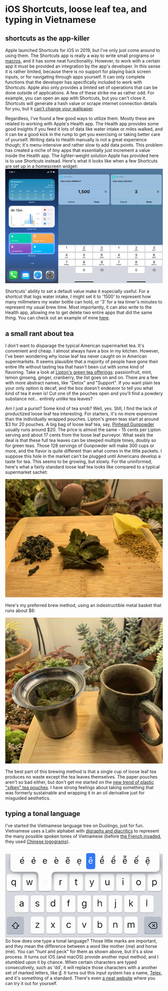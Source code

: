 # iOS Shortcuts, loose leaf tea, and typing in Vietnamese
## shortcuts as the app-killer
Apple launched Shortcuts for iOS in 2019, but I've only just come around to using them. The Shortcuts app is really a way to write small programs or [macros](https://en.wikipedia.org/wiki/Macro_%28computer_science%29), and it has some neat functionality. However, to work with a certain app it must be provided an integration by the app's developer. In this sense it is rather limited, because there is no support for playing back screen inputs, or for navigating through apps yourself. It can only complete functions that the developer has specifically included to work with Shortcuts. Apple also only provides a limited set of operations that can be done outside of applications. A few of these strike me as rather odd. For example, you can open an app with Shortcuts, but you can't close it. Shortcuts will generate a hash value or scrape internet connection details for you, but it [can't change your wallpaper](https://discussions.apple.com/thread/250657629).

Regardless, I've found a few good ways to utilize them. Mostly these are related to working with Apple's Health app. The Health app provides some good insights if you feed it lots of data like water intake or miles walked, and it can be a good kick in the rump to get you exercising or taking better care of yourself. Writing data to Health manually is not a great experience though; it's menu-intensive and rather slow to add data points. This problem has created a niche of tiny apps that essentially just increment a value inside the Health app. The lighter-weight solution Apple has provided here is to use Shortcuts instead. Here's what it looks like when a few Shortcuts are set up in a homescreen widget:
![composite image of my homescreen with four Shortcut widgets and examples of two in action](shortcuts.jpg)

Shortcuts' ability to set a default value make it especially useful. For a shortcut that logs water intake, I might set it to '1500' to represent how many millimeters my water bottle can hold, or '3' for a tea timer's minutes to represent my usual brew time. Most importantly, it can also write to the Health app, allowing me to get delete two entire apps that did the same thing. You can check out an example of mine [here](https://www.icloud.com/shortcuts/c8f1b658904943ceba2d42f07e87f842).

## a small rant about tea
I don't want to disparage the typical American supermarket tea. It's convenient and cheap. I almost always have a box in my kitchen. However, I've been wondering why loose leaf tea never caught on in American supermarkets. It seems plausible that a majority of people have gone their entire life without tasting tea that hasn't been cut with some kind of flavoring. Take a look at [Lipton's green tea offerings](https://www.lipton.com/us/en/our-teas/green-teas.html): passionfruit, mint, lemon ginseng, ginger, cranberry, the list goes on and on. There are a few with more abstract names, like "Detox" and "Support". If you want plain tea your only option is decaf, and the box doesn't endeavor to tell you what kind of tea it even is! Cut one of the pouches open and you'll find a powdery substance not... entirely *unlike* tea leaves?

Am I just a purist? Some kind of tea snob? Well, yes. Still, I find the lack of productized loose leaf tea interesting. For starters, it's no more expensive than the individually wrapped pouches. Lipton's green teas start at around $3 for 20 pouches. A big bag of loose leaf tea, say, [Pinhead Gunpowder](https://www.thewhistlingkettle.com/collections/classic-green-teas/products/pinhead-gunpowder-organic?variant=6930836226103) usually runs around $20. The price is almost the same - 15 cents per Lipton serving and about 17 cents from the loose leaf purveyor. What seals the deal is that these full tea leaves can be steeped multiple times, doubly so for green teas. Those 128 servings of Gunpowder will make 300 cups or more, and the flavor is quite different than what comes in the little packets. I suppose this hole in the market can't be plugged until Americans develop a taste for tea. This seems to be growing, but slowly. For the uninformed, here's what a fairly standard loose leaf tea looks like compared to a typical supermarket sachet:

![a comparison of three teas](tea_comparison.jpg)

Here's my preferred brew method, using an indestructible metal basket that runs about $6:

![a loose leaf tea brew basket](tea_basket.jpg)

The best part of this brewing method is that a single cup of loose leaf tea produces no waste except the tea leaves themselves. The paper pouches aren't so bad either, but don't get me started on the [new trend of plastic "silken" tea pouches](https://www.discovermagazine.com/health/plastic-tea-bags-release-billions-of-microplastics-into-every-cup). I have strong feelings about taking something that was formerly sustainable and wrapping it in an oil derivative just for misguided aesthetics.

## typing a tonal language
I've started the Vietnamese language tree on Duolingo, just for fun. Vietnamese uses a Latin alphabet with [digraphs and diacritics](https://vietnamesetypography.com/alphabet/) to represent the many possible spoken tones of Vietnamese (before [the French invaded](https://en.wikipedia.org/wiki/French_Indochina), they used [Chinese logograms](https://en.wikipedia.org/wiki/Ch%E1%BB%AF_N%C3%B4m)).

![an example of the Vietnamese diacritic menu on iOS](vn_keyboard.jpg)
So how does one type a tonal language? Those little marks are important, and they mean the difference between a word like mother (mẹ) and horse (mé). You can "hunt and peck" for them as shown above, but it's a slow process. It turns out iOS (and macOS) provide another input method, and I stumbled upon it by chance. When certain characters are typed consecutively, such as 'dd', it will replace those characters with a another set of marked letters, like [đ](https://vietnamesetypography.com/modified-letters/#dcrossbar). It turns out this input system has a name, [Telex](https://en.wikipedia.org/wiki/Telex_%28input_method%29), and it's something of a standard. There's even [a neat website](https://vntyping.com/) where you can try it out for yourself.